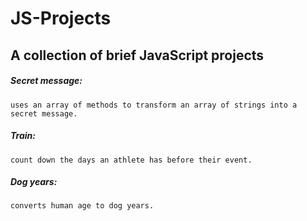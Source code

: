 # JS-Projects
## A collection of brief JavaScript projects

##### Secret message:
    uses an array of methods to transform an array of strings into a secret message.
    
##### Train:
    count down the days an athlete has before their event.
    
##### Dog years:
    converts human age to dog years.
